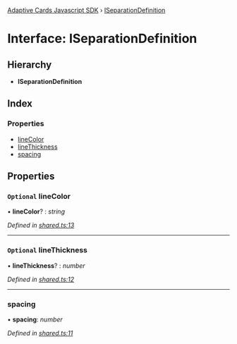 [Adaptive Cards Javascript SDK](../README.md) › [ISeparationDefinition](iseparationdefinition.md)

# Interface: ISeparationDefinition

## Hierarchy

* **ISeparationDefinition**

## Index

### Properties

* [lineColor](iseparationdefinition.md#optional-linecolor)
* [lineThickness](iseparationdefinition.md#optional-linethickness)
* [spacing](iseparationdefinition.md#spacing)

## Properties

### `Optional` lineColor

• **lineColor**? : *string*

*Defined in [shared.ts:13](https://github.com/microsoft/AdaptiveCards/blob/a61c5fd56/source/nodejs/adaptivecards/src/shared.ts#L13)*

___

### `Optional` lineThickness

• **lineThickness**? : *number*

*Defined in [shared.ts:12](https://github.com/microsoft/AdaptiveCards/blob/a61c5fd56/source/nodejs/adaptivecards/src/shared.ts#L12)*

___

###  spacing

• **spacing**: *number*

*Defined in [shared.ts:11](https://github.com/microsoft/AdaptiveCards/blob/a61c5fd56/source/nodejs/adaptivecards/src/shared.ts#L11)*
